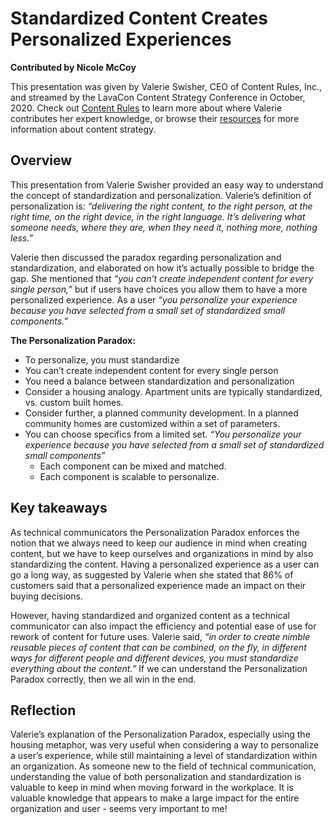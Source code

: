 # Standardized Content Creates Personalized Experiences
**Contributed by Nicole McCoy**

This presentation was given by Valerie Swisher, CEO of Content Rules, Inc., and streamed by the LavaCon Content Strategy Conference in October, 2020. Check out [Content Rules](http://contentrules.com/) to learn more about where Valerie contributes her expert knowledge, or browse their [resources](http://contentrules.com/what-is-content-strategy/) for more information about content strategy.

## Overview

This presentation from Valerie Swisher provided an easy way to understand the concept of standardization and personalization. Valerie’s definition of personalization is: *“delivering the right content, to the right person, at the right time, on the right device, in the right language. It’s delivering what someone needs, where they are, when they need it, nothing more, nothing less.”*  

Valerie then discussed the paradox regarding personalization and standardization, and elaborated on how it’s actually possible to bridge the gap. She mentioned that *“you can’t create independent content for every single person,”* but if users have choices you allow them to have a more personalized experience. As a user *“you personalize your experience because you have selected from a small set of standardized small components.”*  

**The Personalization Paradox:**  

* To personalize, you must standardize  
* You can’t create independent content for every single person  
* You need a balance between standardization and personalization  
* Consider a housing analogy. Apartment units are typically standardized, vs. custom built homes.
* Consider further, a planned community development. In a planned community homes are customized within a set of parameters.  
* You can choose specifics from a limited set. *“You personalize your experience because you have selected from a small set of standardized small components”*  
  * Each component can be mixed and matched.
  * Each component is scalable to personalize.


## Key takeaways

As technical communicators the Personalization Paradox enforces the notion that we always need to keep our audience in mind when creating content, but we have to keep ourselves and organizations in mind by also standardizing the content. Having a personalized experience as a user can go a long way, as suggested by Valerie when she stated that 86% of customers said that a personalized experience made an impact on their buying decisions.

However, having standardized and organized content as a technical communicator can also impact the efficiency and potential ease of use for rework of content for future uses. Valerie said, *“in order to create nimble reusable pieces of content that can be combined, on the fly, in different ways for different people and different devices, you must standardize everything about the content.”* If we can understand the Personalization Paradox correctly, then we all win in the end.



## Reflection

Valerie’s explanation of the Personalization Paradox, especially using the housing metaphor, was very useful when considering a way to personalize a user’s experience, while still maintaining a level of standardization within an organization. As someone new to the field of technical communication, understanding the value of both personalization and standardization is valuable to keep in mind when moving forward in the workplace. It is valuable knowledge that appears to make a large impact for the entire organization and user - seems very important to me!
